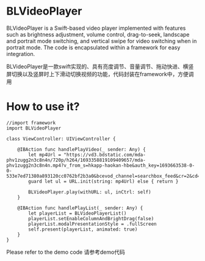 # BLVideoPlayer

BLVideoPlayer is a Swift-based video player implemented with features 
such as brightness adjustment, volume control, drag-to-seek, landscape and portrait mode switching, 
and vertical swipe for video switching when in portrait mode. The code is encapsulated within a framework for easy integration.

BLVideoPlayer是一款swift实现的、具有亮度调节、音量调节、拖动快进、横竖屏切换以及竖屏时上下滑动切换视频的功能，代码封装在framework中，方便调用

# How to use it?

```
//import framework
import BLVideoPlayer

class ViewController: UIViewController {
    
    @IBAction func handlePlayVideo(_ sender: Any) {
        let mp4Url = "https://vd3.bdstatic.com/mda-phv1zugg2n3c8n4n/720p/h264/1693358819109409657/mda-phv1zugg2n3c8n4n.mp4?v_from_s=hkapp-haokan-hbe&auth_key=1693663538-0-0-533e7ed71380a893120cc0762bf2b3a0&bcevod_channel=searchbox_feed&cr=2&cd=0&pd=1&pt=3&logid=0338572677&vid=4140107770816422827&klogid=0338572677&abtest=112751_3"
        guard let ul = URL.init(string: mp4Url) else { return }
        
        BLVideoPlayer.play(withURL: ul, inCtrl: self)
    }
    
    @IBAction func handlePlayList(_ sender: Any) {
        let playerList = BLVideoPlayerList()
        playerList.setEnableColumnAndBrightDrag(false)
        playerList.modalPresentationStyle = .fullScreen
        self.present(playerList, animated: true)
    }
}
```
Please refer to the demo code
请参考demo代码
